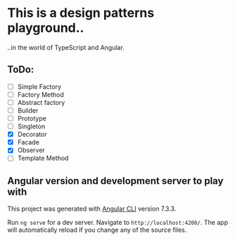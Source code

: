 # This is a design patterns playground.. 
 ..in the world of TypeScript and Angular.

## ToDo:
- [ ] Simple Factory
- [ ] Factory Method
- [ ] Abstract factory
- [ ] Builder
- [ ] Prototype
- [ ] Singleton
- [x] Decorator
- [x] Facade
- [x] Observer
- [ ] Template Method

## Angular version and development server to play with
This project was generated with [Angular CLI](https://github.com/angular/angular-cli) version 7.3.3.

Run `ng serve` for a dev server. Navigate to `http://localhost:4200/`. The app will automatically reload if you change any of the source files.

